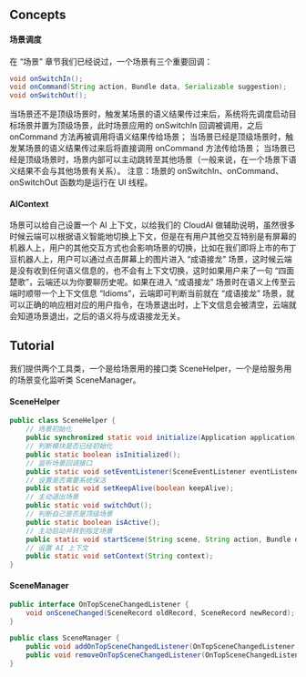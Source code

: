 ## Concepts
#### 场景调度
在 “场景” 章节我们已经说过，一个场景有三个重要回调：
```java
void onSwitchIn();
void onCommand(String action, Bundle data, Serializable suggestion);
void onSwitchOut();
```
当场景还不是顶级场景时，触发某场景的语义结果传过来后，系统将先调度启动目标场景并置为顶级场景，此时场景应用的 onSwitchIn 回调被调用，之后 onCommand 方法再被调用将语义结果传给场景；
当场景已经是顶级场景时，触发某场景的语义结果传过来后将直接调用 onCommand 方法传给场景；
当场景已经是顶级场景时，场景内部可以主动跳转至其他场景（一般来说，在一个场景下语义结果不会与其他场景有关系）。
注意：场景的 onSwitchIn、onCommand、onSwitchOut 函数均是运行在 UI 线程。
#### AIContext
场景可以给自己设置一个 AI 上下文，以给我们的 CloudAI 做辅助说明，虽然很多时候云端可以根据语义智能地切换上下文，但是在有用户其他交互特别是有屏幕的机器人上，用户的其他交互方式也会影响场景的切换，比如在我们即将上市的布丁豆机器人上，用户可以通过点击屏幕上的图片进入 “成语接龙” 场景，这时候云端是没有收到任何语义信息的，也不会有上下文切换，这时如果用户来了一句 “四面楚歌”，云端还以为你要聊历史呢。如果在进入 “成语接龙” 场景时在语义上传至云端时顺带一个上下文信息 “Idioms”，云端即可判断当前就在 “成语接龙” 场景，就可以正确的响应相对应的用户指令，在场景退出时，上下文信息会被清空，云端就会知道场景退出，之后的语义将与成语接龙无关。
## Tutorial
我们提供两个工具类，一个是给场景用的接口类 SceneHelper，一个是给服务用的场景变化监听类 SceneManager。
####  SceneHelper
```java
public class SceneHelper {
	// 场景初始化
	public synchronized static void initialize(Application application);
	// 判断模块是否已经初始化
	public static boolean isInitialized();
	// 监听场景回调接口
	public static void setEventListener(SceneEventListener eventListener);
	// 设置是否需要系统保活
	public static void setKeepAlive(boolean keepAlive);
	// 主动退出场景
	public static void switchOut();
	// 判断自己是否是顶级场景
	public static boolean isActive();
	// 主动启动并转到指定场景
	public static void startScene(String scene, String action, Bundle data);
	// 设置 AI 上下文
	public static void setContext(String context);
}
```
#### SceneManager
```java
public interface OnTopSceneChangedListener {
    void onSceneChanged(SceneRecord oldRecord, SceneRecord newRecord);
}

public class SceneManager {
	public void addOnTopSceneChangedListener(OnTopSceneChangedListener listener);
	public void removeOnTopSceneChangedListener(OnTopSceneChangedListener listener);
}
```